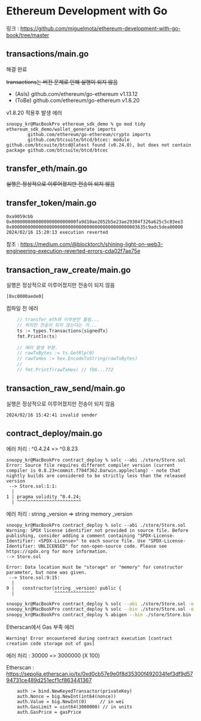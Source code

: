 [//]: # (참조 링크)
[//]: # (링크 : [Github][github])

[//]: # ()
[//]: # ([github]: https://github.com/miguelmota/ethereum-development-with-go-book/tree/master "Go Github")

[//]: # (외부 링크)
[//]: # ([Google]&#40;https://google.com, "google link"&#41;)

# Ethereum Development with Go
링크 : <https://github.com/miguelmota/ethereum-development-with-go-book/tree/master>

## transactions/main.go
해결 완료

<strike>transactions는 버전 문제로 인해 실행이 되지 않음</strike>

- (AsIs) github.com/ethereum/go-ethereum v1.13.12
- (ToBe) github.com/ethereum/go-ethereum v1.8.20

v1.8.20 적용후 발생 에러
```
snoopy_kr@MacBookPro ethereum_sdk_demo % go mod tidy
ethereum_sdk_demo/wallet_generate imports
        github.com/ethereum/go-ethereum/crypto imports
        github.com/btcsuite/btcd/btcec: module github.com/btcsuite/btcd@latest found (v0.24.0), but does not contain package github.com/btcsuite/btcd/btcec
```

## transfer_eth/main.go
<strike>실행은 정상적으로 이루어졌지만 전송이 되지 않음</strike>

## transfer_token/main.go
```
0xa9059cbb
0x000000000000000000000000fa9d10ae2052b5e23ae29304f326a625c5c03ee3
0x00000000000000000000000000000000000000000000003635c9adc5dea00000
2024/02/16 15:20:13 execution reverted
```


참조 : <https://medium.com/@blocktorch/shining-light-on-web3-engineering-execution-reverted-errors-cda02f7ae75e>

## transaction_raw_create/main.go
실행은 정상적으로 이루어졌지만 전송이 되지 않음

```
[0xc0000aede0]
```

컴파일 전 에러
```go
	// transfer_eth와 이부분만 틀림...
	// 하지만 전송이 되지 않는다는 거...
	ts := types.Transactions{signedTx}
	fmt.Println(ts)
	
	// 에러 발생 부분.
	// rawTxBytes := ts.GetRlp(0)
	// rawTxHex := hex.EncodeToString(rawTxBytes)
	//
	// fmt.Printf(rawTxHex) // f86...772
```

## transaction_raw_send/main.go
실행은 정상적으로 이루어졌지만 전송이 되지 않음

```
2024/02/16 15:42:41 invalid sender
```

## contract_deploy/main.go
에러 처리 : ^0.4.24 => ^0.8.23
```
snoopy_kr@MacBookPro contract_deploy % solc --abi ./store/Store.sol
Error: Source file requires different compiler version (current compiler is 0.8.23+commit.f704f362.Darwin.appleclang) - note that nightly builds are considered to be strictly less than the released version
 --> Store.sol:1:1:
  |
1 | pragma solidity ^0.4.24;
  | ^^^^^^^^^^^^^^^^^^^^^^^^
```

에러 처리 : string _version => string memory _version
```
snoopy_kr@MacBookPro contract_deploy % solc --abi ./store/Store.sol
Warning: SPDX license identifier not provided in source file. Before publishing, consider adding a comment containing "SPDX-License-Identifier: <SPDX-License>" to each source file. Use "SPDX-License-Identifier: UNLICENSED" for non-open-source code. Please see https://spdx.org for more information.
--> Store.sol

Error: Data location must be "storage" or "memory" for constructor parameter, but none was given.
 --> Store.sol:9:15:
  |
9 |   constructor(string _version) public {
  |               ^^^^^^^^^^^^^^^
```

```bash
snoopy_kr@MacBookPro contract_deploy % solc --abi ./store/Store.sol -o ./store
snoopy_kr@MacBookPro contract_deploy % solc --bin ./store/Store.sol -o ./store
snoopy_kr@MacBookPro contract_deploy % abigen --bin ./store/Store.bin --abi ./store/Store.abi --pkg store --out ./store/Store.go
```

Etherscan에서 Gas 부족 에러
```
Warning! Error encountered during contract execution [contract creation code storage out of gas]
```

에러 처리 : 30000 => 3000000 (X 100)

Etherscan : <https://sepolia.etherscan.io/tx/0xd0cb57e9e0f8d35300f492034fef3df9d5794731ce489d251ecf1cf863441367>
```
	auth := bind.NewKeyedTransactor(privateKey)
	auth.Nonce = big.NewInt(int64(nonce))
	auth.Value = big.NewInt(0)     // in wei
	auth.GasLimit = uint64(3000000) // in units
	auth.GasPrice = gasPrice
```